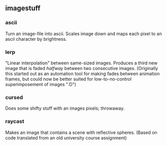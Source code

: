 ## imagestuff

### ascii
Turn an image-file into ascii. Scales image down and maps each pixel to an
ascii character by brightness.

### lerp 
"Linear interpolation" between same-sized images. Produces a third new image
that is faded _halfway_ between two consecutive images. (Originally this
started out as an automation tool for making fades between animation frames,
but could now be better suited for low-to-no-control superimposement of images
":D")

### cursed
Does some shifty stuff with an images pixels; throwaway.

### raycast
Makes an image that contains a scene with reflective spheres. (Based on code
translated from an old university course assignment)
